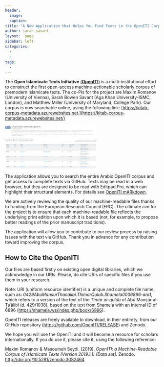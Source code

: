 ```yaml
---
header:
  image: 
  caption: 
title: "A New Application that Helps You Find Texts in the OpenITI Corpus"			
author: sarah_savant		
layout:	 page
sidebar: left
categories:
  - 
  - 
tags:
  - 
---
```


The **Open Islamicate Texts Initiative** [(**OpenITI**)](http://kitab-project.org/openiti/) is a multi-institutional effort to construct the first open-access machine-actionable scholarly corpus of premodern Islamicate texts. The co-PIs for the project are Maxim Romanov (University of Vienna), Sarah Bowen Savant (Aga Khan University-ISMC, London), and Matthew Miller (University of Maryland, College Park). Our corpus is now searchable online, using the following link: [https://kitab-corpus-metadata.azurewebsites.net.](https://kitab-corpus-metadata.azurewebsites.net/)



![Image](/images/old_posts/KITABwebsite-300x142.png)



The application allows you to search the entire Arabic OpenITI corpus and get access to complete texts via GitHub. Texts may be read in a web browser, but they are designed to be read with Editpad Pro, which can highlight their structural elements. For details see [OpenITI mARkdown](https://maximromanov.github.io/mARkdown/).



We are actively reviewing the quality of our machine-readable files thanks to funding from the European Research Council (ERC). The ultimate aim for the project is to ensure that each machine-readable file reflects the underlying print edition upon which it is based (not, for example, to propose better readings of the prior manuscript traditions).



The application will allow you to contribute to our review process by raising issues with the text via GitHub. Thank you in advance for any contribution toward improving the corpus.



## **How to Cite the OpenITI**



Our files are based firstly on existing open digital libraries, which we acknowledge in our URIs. Please, do cite URIs of specific files if you use them in your research. 



Note: URI (uniform resource identifier) is a unique and complete file name, such as: *0429AbuMansurThacalibi.ThimarQulub.Shamela0006896-ara1*, which refers to a version of the text of the *Ṯimār al-qulūb* of Abū Manṣūr al-Ṯaʿālibī (d. 429/1038), based on the text from Shamela with an internal ID of 6896 (<https://shamela.ws/index.php/book/6896>).



OpenITI releases are freely available to download, in their entirety, from our GitHub repository (<https://github.com/OpenITI/RELEASE>) and Zenodo.



We hope you will use the OpenITI and it will become a resource for scholars internationally. If you do use it, please cite it, using the following reference: 



Maxim Romanov & Masoumeh Seydi. (2019). *OpenITI: a Machine-Readable Corpus of Islamicate Texts (Version 2019.1.1) \[Data set\]*. Zenodo. <http://doi.org/10.5281/zenodo.3082464> 


